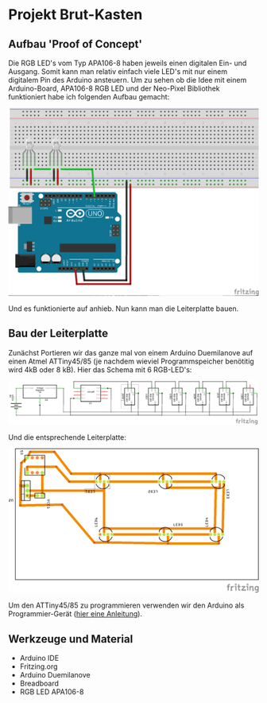 # Projekt Brut-Kasten

## Aufbau 'Proof of Concept'
Die RGB LED's vom Typ APA106-8 haben jeweils einen digitalen Ein- und Ausgang. Somit kann man relativ einfach viele LED's mit nur einem digitalem Pin des Arduino ansteuern. 
Um zu sehen ob die Idee mit einem Arduino-Board, APA106-8 RGB LED und der Neo-Pixel Bibliothek funktioniert habe ich folgenden Aufbau gemacht:

![Poc Aufbau](ProjektBrutKasten_PoC_Steckplatine.png)

Und es funktionierte auf anhieb. Nun kann man die Leiterplatte bauen.

## Bau der Leiterplatte
Zunächst Portieren wir das ganze mal von einem Arduino Duemilanove auf einen Atmel ATTiny45/85 (je nachdem wieviel Programmspeicher benötitig wird 4kB oder 8 kB). Hier das Schema mit 6 RGB-LED's:

![Schaltplan](ProjektBrutKasten_Schaltplan.png)

Und die entsprechende Leiterplatte:

![Leiterplatte](ProjektBrutKasten_Leiterplatte.png)

Um den ATTiny45/85 zu programmieren verwenden wir den Arduino als Programmier-Gerät ([hier eine Anleitung](http://highlowtech.org/?p=1695)).


## Werkzeuge und Material
* Arduino IDE
* Fritzing.org
* Arduino Duemilanove
* Breadboard
* RGB LED APA106-8
